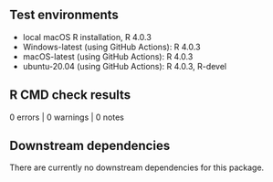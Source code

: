 ## Test environments
* local macOS R installation, R 4.0.3
* Windows-latest (using GitHub Actions): R 4.0.3
* macOS-latest (using GitHub Actions): R 4.0.3
* ubuntu-20.04 (using GitHub Actions): R 4.0.3, R-devel 

## R CMD check results

0 errors | 0 warnings | 0 notes

## Downstream dependencies

There are currently no downstream dependencies for this package.
